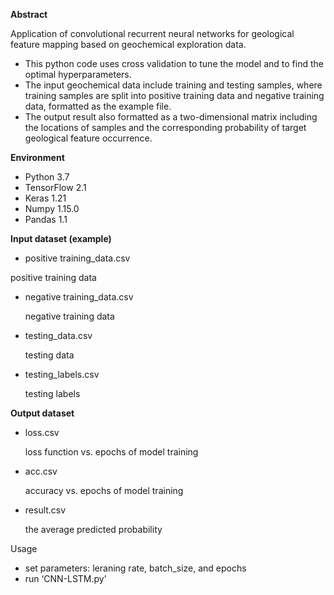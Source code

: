 **Abstract**

Application of convolutional recurrent neural networks for geological feature mapping based on geochemical exploration data.

-   This python code uses cross validation to tune the model and to find the optimal hyperparameters.
-   The input geochemical data include training and testing samples, where training samples are split into positive training data and negative training data, formatted as the example file.
-   The output result also formatted as a two-dimensional matrix including the locations of samples and the corresponding probability of target geological feature occurrence.

**Environment**

-   Python 3.7
-   TensorFlow 2.1
-   Keras 1.21
-   Numpy 1.15.0
-   Pandas 1.1

**Input dataset (example)**

-   positive training_data.csv

positive training data

-   negative training_data.csv

    negative training data

-   testing_data.csv

    testing data

-   testing_labels.csv

    testing labels

**Output dataset**

-   loss.csv

    loss function vs. epochs of model training

-   acc.csv

    accuracy vs. epochs of model training

-   result.csv

    the average predicted probability

Usage

-   set parameters: leraning rate, batch_size, and epochs
-   run ‘CNN-LSTM.py’
